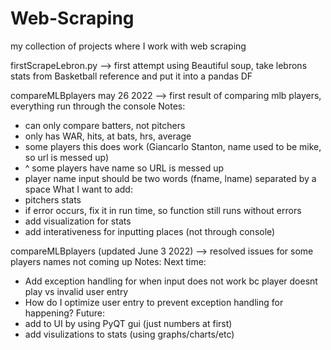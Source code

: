 # Web-Scraping
my collection of projects where I work with web scraping

firstScrapeLebron.py --> first attempt using Beautiful soup, take lebrons stats from Basketball reference and put it into a pandas DF

compareMLBplayers may 26 2022 --> first result of comparing mlb players, everything run through the console
Notes:
- can only compare batters, not pitchers
- only has WAR, hits, at bats, hrs, average
- some players this does work (Giancarlo Stanton, name used to be mike, so url is messed up)
- ^ some players have name so URL is messed up
- player name input should be two words (fname, lname) separated by a space
What I want to add:
- pitchers stats
- if error occurs, fix it in run time, so function still runs without errors
- add visualization for stats
- add interativeness for inputting places (not through console)

compareMLBplayers (updated June 3 2022) --> resolved issues for some players names not coming up
Notes:
  Next time:
- Add exception handling for when input does not work bc player doesnt play vs invalid user entry
- How do I optimize user entry to prevent exception handling for happening?
  Future:
- add to UI by using PyQT gui (just numbers at first)
- add visulizations to stats (using graphs/charts/etc)
